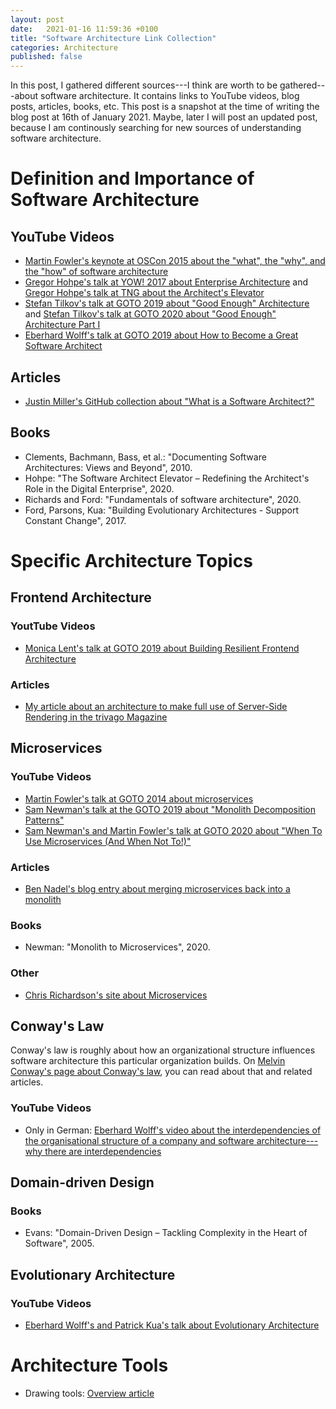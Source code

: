 ```yaml
---
layout: post
date:   2021-01-16 11:59:36 +0100
title: "Software Architecture Link Collection"
categories: Architecture
published: false
---
```

In this post, I gathered different sources---I think are worth to be gathered---about software architecture. It contains links to YouTube videos, blog posts, articles, books, etc. This post is a snapshot at the time of writing the blog post at 16th of January 2021. Maybe, later I will post an updated post, because I am continously searching for new sources of understanding software architecture.

# Definition and Importance of Software Architecture

## YouTube Videos

* [Martin Fowler's keynote at OSCon 2015 about the "what", the "why", and the "how" of software architecture](https://www.youtube.com/watch?v=DngAZyWMGR0)
* [Gregor Hohpe's talk at YOW! 2017 about Enterprise Architecture](https://www.youtube.com/watch?v=mS0AJLqmnvQ) and [Gregor Hohpe's talk at TNG about the Architect's Elevator](https://www.youtube.com/watch?v=Zq2VcRZmz78)
* [Stefan Tilkov's talk at GOTO 2019 about "Good Enough" Architecture](https://www.youtube.com/watch?v=PzEox3szeRc) and [Stefan Tilkov's talk at GOTO 2020 about "Good Enough" Architecture Part I](https://www.youtube.com/watch?v=RtRpL3Ndi0c)
* [Eberhard Wolff's talk at GOTO 2019 about How to Become a Great Software Architect](https://www.youtube.com/watch?v=v_nhv6aY1Kg)

## Articles

* [Justin Miller's GitHub collection about "What is a Software Architect?"](https://github.com/justinamiller/SoftwareArchitect)

## Books

* Clements, Bachmann, Bass, et al.: "Documenting Software Architectures: Views and Beyond", 2010.
* Hohpe: "The Software Architect Elevator – Redefining the Architect's Role in the Digital Enterprise", 2020.
* Richards and Ford: "Fundamentals of software architecture", 2020.
* Ford, Parsons, Kua: "Building Evolutionary Architectures - Support Constant Change", 2017.

# Specific Architecture Topics

## Frontend Architecture

### YoutTube Videos

* [Monica Lent's talk at GOTO 2019 about Building Resilient Frontend Architecture](https://www.youtube.com/watch?v=TqfbAXCCVwE)

### Articles

* [My article about an architecture to make full use of Server-Side Rendering in the trivago Magazine](https://tech.trivago.com/2020/01/29/trivago-magazines-journey-to-server-side-rendering/)

## Microservices

### YouTube Videos

* [Martin Fowler's talk at GOTO 2014 about microservices](https://www.youtube.com/watch?v=wgdBVIX9ifA)
* [Sam Newman's talk at the GOTO 2019 about "Monolith Decomposition Patterns"](https://www.youtube.com/watch?v=9I9GdSQ1bbM)
* [Sam Newman's and Martin Fowler's talk at GOTO 2020 about "When To Use Microservices (And When Not To!)"](https://www.youtube.com/watch?v=GBTdnfD6s5Q)

### Articles

* [Ben Nadel's blog entry about merging microservices back into a monolith](https://www.bennadel.com/blog/3944-why-ive-been-merging-microservices-back-into-the-monolith-at-invision.htm)

### Books

* Newman: "Monolith to Microservices", 2020.

### Other

* [Chris Richardson's site about Microservices](https://microservices.io)

## Conway's Law

Conway's law is roughly about how an organizational structure influences software architecture this particular organization builds. On [Melvin Conway's page about Conway's law](http://www.melconway.com/Home/Conways_Law.html), you can read about that and related articles.

### YouTube Videos

* Only in German: [Eberhard Wolff's video about the interdependencies of the organisational structure of a company and software architecture---why there are interdependencies](https://www.youtube.com/watch?v=Too4oMv3Vkc&t=5s)

## Domain-driven Design

### Books

* Evans: "Domain-Driven Design – Tackling Complexity in the Heart of Software", 2005.

## Evolutionary Architecture

### YouTube Videos

* [Eberhard Wolff's and Patrick Kua's talk about Evolutionary Architecture](https://www.youtube.com/watch?v=ttL7MiF8VZw&t=153s)

# Architecture Tools

* Drawing tools: [Overview article](https://www.redhat.com/architect/diagramming-tools-cloud-infrastructure)
